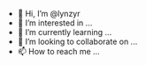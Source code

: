 - 👋 Hi, I’m @lynzyr
- 👀 I’m interested in ...
- 🌱 I’m currently learning ...
- 💞️ I’m looking to collaborate on ...
- 📫 How to reach me ...

<!---
lynzyr/lynzyr is a ✨ special ✨ repository because its `README.md` (this file) appears on your GitHub profile.
You can click the Preview link to take a look at your changes.
--->

